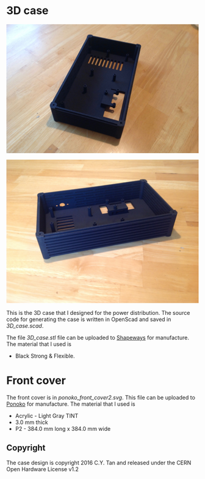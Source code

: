 # 3D case

![3D Case View 1](https://github.com/cytan299/power_distribution/blob/master/pics/IMG_2697.jpg)

![3D Case View 2](https://github.com/cytan299/power_distribution/blob/master/pics/IMG_2698.jpg)

This is the 3D case that I designed for the power distribution. The
source code for generating the case is written in OpenScad and saved
in *3D_case.scad*. 

The file *3D_case.stl* file can be uploaded to [Shapeways](http://www.shapeways.com) for manufacture. The material that I used is

* Black Strong & Flexible.

# Front cover

The front cover is in *ponoko_front_cover2.svg*. This file can be
uploaded to [Ponoko](http://www.ponoko.com) for manufacture. The material that I used is

* Acrylic - Light Gray TINT
* 3.0 mm thick
* P2 - 384.0 mm long x 384.0 mm wide

## Copyright

The case design is copyright 2016 C.Y. Tan and released under the CERN Open Hardware License v1.2


